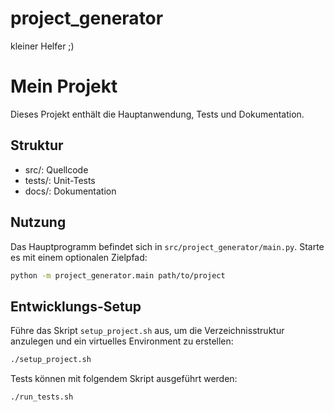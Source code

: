 # project_generator

kleiner Helfer ;)

# Mein Projekt

Dieses Projekt enthält die Hauptanwendung, Tests und Dokumentation.

## Struktur

* src/: Quellcode
* tests/: Unit-Tests
* docs/: Dokumentation

## Nutzung

Das Hauptprogramm befindet sich in `src/project_generator/main.py`. Starte es mit einem optionalen Zielpfad:

```bash
python -m project_generator.main path/to/project
```

## Entwicklungs-Setup

Führe das Skript `setup_project.sh` aus, um die Verzeichnisstruktur anzulegen und ein virtuelles Environment zu erstellen:

```bash
./setup_project.sh
```

Tests können mit folgendem Skript ausgeführt werden:

```bash
./run_tests.sh
```
